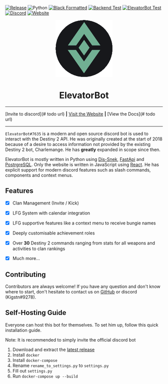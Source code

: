 [![Release](https://img.shields.io/github/v/release/LukasSchmid97/elevatorbot?label=Version&logo=github)](https://github.com/LukasSchmid97/elevatorbot/releases)
![Python](https://img.shields.io/badge/Python-3.10+-1081c1?logo=python)
[![Black Formatted](https://img.shields.io/github/workflow/status/LukasSchmid97/elevatorbot/Black%20Formating/master?label=Black%20Format&logo=github)](https://github.com/LordOfPolls/dis_snek/actions/workflows/Backend_black.yml)
[![Backend Test](https://img.shields.io/github/workflow/status/LukasSchmid97/elevatorbot/Test%20Backend/master?label=Backend%20Tests&logo=github)](https://github.com/LordOfPolls/dis_snek/actions/workflows/Backend_pytest.yml)
[![ElevatorBot Test](https://img.shields.io/github/workflow/status/LukasSchmid97/elevatorbot/Test%20ElevatorBot/master?label=ElevatorBot%20Tests&logo=github)](https://github.com/LukasSchmid97/elevatorbot/actions/workflows/Elevator_pytest.yml)
[![Discord](https://img.shields.io/discord/669293365900214293?color=%235865F2&label=Descend%20Discord&logo=discord&logoColor=%235865F2)](https://discord.gg/descend)
[![Website](https://img.shields.io/badge/Website-elevatorbot.ch-0f80c0?logo=react)](https://elevatorbot.ch/)


<p align="center">
  <img src="https://raw.githubusercontent.com/LukasSchmid97/elevatorbot/master/logo.png" alt="ElevatorBot Logo">
</p>
<h1 align="center">
    ElevatorBot
</h1>

---

[Invite to discord](# todo url) **|** [Visit the Website](https://elevatorbot.ch/) **|** [View the Docs](# todo url)

---

`ElevatorBot#7635` is a modern and open source discord bot is used to interact with the Destiny 2 API. He was originally created at the start of 2018 because of a desire to access information not provided by the existing Destiny 2 bot, Charlemange. He has **greatly** expanded in scope since then.

ElevatorBot is mostly written in Python using [Dis-Snek](https://github.com/Discord-Snake-Pit/Dis-Snek), [FastApi](https://github.com/tiangolo/fastapi/) and [PostrgreSQL](https://github.com/postgres/postgres). Only the website is written in JavaScript using [React](https://github.com/facebook/react). He has explicit support for modern discord features such as slash commands, components and context menus.


## Features
-[x] Clan Management (Invite / Kick)
-[x] LFG System with calendar integration
-[x] LFG supportive features like a context menu to receive bungie names
-[x] Deeply customisable achievement roles
-[x] Over **30** Destiny 2 commands ranging from stats for all weapons and activities to clan rankings
-[x] Much more...


## Contributing
Contributors are always welcome!
If you have any question and don't know where to start, don't hesitate to contact us on [GitHub](https://github.com/Kigstn) or discord (Kigstn#9278).


## Self-Hosting Guide
Everyone can host this bot for themselves. To set him up, follow this quick installation guide.

Note: It is recommended to simply invite the official discord bot

1) Download and extract the [latest release](https://github.com/LukasSchmid97/elevatorbot/releases)
2) Install `docker`
3) Install `docker-compose`
4) Rename `rename_to_settings.py` to `settings.py`
5) Fill out `settings.py`
6) Run `docker-compose up --build`
